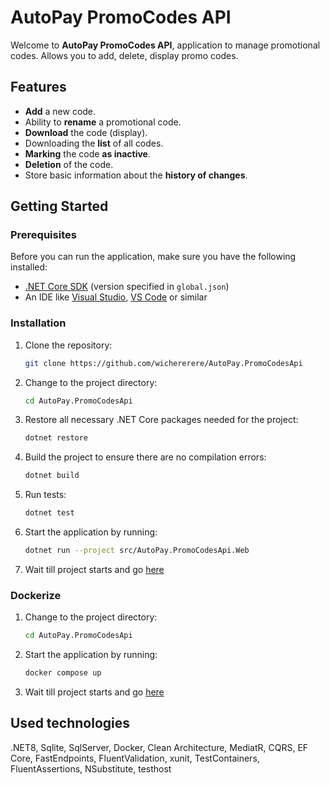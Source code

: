 # AutoPay PromoCodes API

Welcome to **AutoPay PromoCodes API**, application to manage promotional codes. Allows you to add, delete, display promo codes.
## Features

- **Add** a new code.
- Ability to **rename** a promotional code.
- **Download** the code (display).
- Downloading the **list** of all codes.
- **Marking** the code **as inactive**.
- **Deletion** of the code.
- Store basic information about the **history of changes**.

## Getting Started

### Prerequisites

Before you can run the application, make sure you have the following installed:
- [.NET Core SDK](https://dotnet.microsoft.com/download) (version specified in `global.json`)
- An IDE like [Visual Studio](https://visualstudio.microsoft.com/), [VS Code](https://code.visualstudio.com/) or similar

### Installation

1. Clone the repository:
   ```bash
   git clone https://github.com/wichererere/AutoPay.PromoCodesApi
2. Change to the project directory:
   ```bash
   cd AutoPay.PromoCodesApi
3. Restore all necessary .NET Core packages needed for the project:
   ```bash
   dotnet restore
4. Build the project to ensure there are no compilation errors:
   ```bash
   dotnet build

5. Run tests:
   ```bash
   dotnet test

6. Start the application by running:
   ```bash
   dotnet run --project src/AutoPay.PromoCodesApi.Web

7. Wait till project starts and go [here](http://localhost:57679/swagger)

### Dockerize

1. Change to the project directory:
   ```bash
   cd AutoPay.PromoCodesApi

2. Start the application by running:
   ```bash
   docker compose up
   
3. Wait till project starts and go [here](http://localhost:50000/swagger)
   
## Used technologies
.NET8, Sqlite, SqlServer, Docker, Clean Architecture, MediatR, CQRS, EF Core, FastEndpoints, FluentValidation, xunit, TestContainers, FluentAssertions, NSubstitute, testhost
